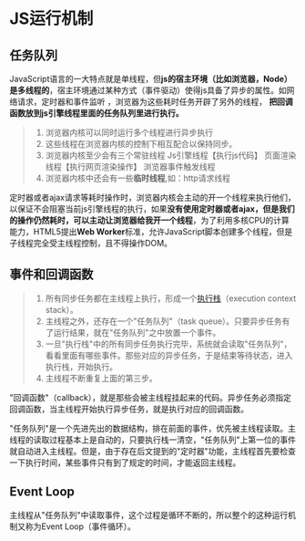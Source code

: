 # JS运行机制

## 任务队列

JavaScript语言的一大特点就是单线程，但**js的宿主环境（比如浏览器，Node）是多线程的**，宿主环境通过某种方式（事件驱动）使得js具备了异步的属性。如网络请求，定时器和事件监听 ，浏览器为这些耗时任务开辟了另外的线程， **把回调函数放到js引擎线程里面的任务队列里进行执行。**

> 1. 浏览器内核可以同时运行多个线程进行异步执行
> 2. 这些线程在浏览器内核的控制下相互配合以保持同步。
> 3. 浏览器内核至少会有三个常驻线程
>    Js引擎线程【执行js代码】
>    页面渲染线程【执行网页渲染操作】
>    浏览器事件触发线程
> 4. 浏览器内核中还会有一些**临时线程**,如：http请求线程

定时器或者ajax请求等耗时操作时，浏览器内核会主动的开一个线程来执行他们，以保证不会阻塞当前js引擎线程的执行，如果**没有使用定时器或者ajax，但是我们的操作仍然耗时，可以主动让浏览器给我开一个线程**，为了利用多核CPU的计算能力，HTML5提出**Web Worker**标准，允许JavaScript脚本创建多个线程，但是子线程完全受主线程控制，且不得操作DOM。

## 事件和回调函数

> 1. 所有同步任务都在主线程上执行，形成一个[执行栈](http://www.ruanyifeng.com/blog/2013/11/stack.html)（execution context stack）。
> 2. 主线程之外，还存在一个"任务队列"（task queue）。只要异步任务有了运行结果，就在"任务队列"之中放置一个事件。
> 3. 一旦"执行栈"中的所有同步任务执行完毕，系统就会读取"任务队列"，看看里面有哪些事件。那些对应的异步任务，于是结束等待状态，进入执行栈，开始执行。
> 4. 主线程不断重复上面的第三步。

"回调函数"（callback），就是那些会被主线程挂起来的代码。异步任务必须指定回调函数，当主线程开始执行异步任务，就是执行对应的回调函数。

"任务队列"是一个先进先出的数据结构，排在前面的事件，优先被主线程读取。主线程的读取过程基本上是自动的，只要执行栈一清空，"任务队列"上第一位的事件就自动进入主线程。但是，由于存在后文提到的"定时器"功能，主线程首先要检查一下执行时间，某些事件只有到了规定的时间，才能返回主线程。

## Event Loop

主线程从"任务队列"中读取事件，这个过程是循环不断的，所以整个的这种运行机制又称为Event Loop（事件循环）。